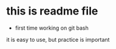 # this is readme file

* first time working on git bash 

it is easy to use, but practice is important